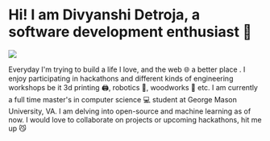 # Hi! I am Divyanshi Detroja, a software development enthusiast 👋
<img src="https://github.com/cat-milk/Anime-Girls-Holding-Programming-Books/blob/master/Python/Miyashita_Ai_Holding_The_Python_Book.png?raw=true" align="center">
<br>
<p font="monospace">Everyday I'm trying to build a life I love, and the web 🌐 a better place . I enjoy participating in hackathons and different kinds of engineering workshops be it 3d printing 🖨️, robotics 🤖, woodworks 🔨 etc. I am currently a full time master's in computer science 💻 student at George Mason University, VA. I am delving into open-source and machine learning as of now. I would love to collaborate on projects or upcoming hackathons, hit me up 😼 </p>
<br>
